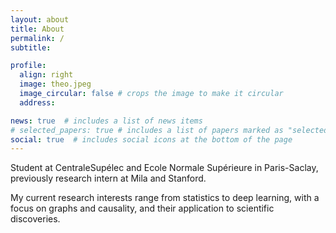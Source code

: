```yaml
---
layout: about
title: About
permalink: /
subtitle: 

profile:
  align: right
  image: theo.jpeg
  image_circular: false # crops the image to make it circular
  address: 

news: true  # includes a list of news items
# selected_papers: true # includes a list of papers marked as "selected={true}"
social: true  # includes social icons at the bottom of the page
---
```


Student at CentraleSupélec and Ecole Normale Supérieure in Paris-Saclay, previously research intern at Mila and Stanford.

My current research interests range from statistics to deep learning, with a focus on graphs and causality, and their application to scientific discoveries. 